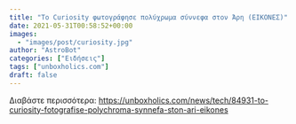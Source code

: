 ```yaml
---
title: "Το Curiosity φωτογράφησε πολύχρωμα σύννεφα στον Άρη (ΕΙΚΟΝΕΣ)"
date: 2021-05-31T00:58:52+00:00
images:
  - "images/post/curiosity.jpg"
author: "AstroBot"
categories: ["Ειδήσεις"]
tags: ["unboxholics.com"]
draft: false
---
```




Διαβάστε περισσότερα: https://unboxholics.com/news/tech/84931-to-curiosity-fotografise-polychroma-synnefa-ston-ari-eikones
